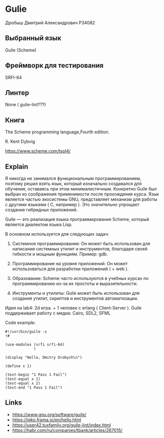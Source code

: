 # Gulie

Дробыш Дмитрий Александрович P34082

## Выбранный язык 

Guile (Scheme)

## Фреймворк для тестирования

SRFI-64

## Линтер 

None ( guile-lint???)

## Книга 

The Scheme programming language,Fourth edition.

R. Kent Dybvig

https://www.scheme.com/tspl4/

## Explain

Я никогда не занимался функциональным программированием, поэтому решил взять язык, который изначально создавался для обучения, оставаясь при этом минималистичным. Конкретно Guile был выбран из соображения применимости после прохождения курса. Язык является частью экосистемы GNU, представляет механизм для работы с другими языками ( C, например ). Это значительно упрощает создание гибридных приложений.

Guile — это реализация языка программирования Scheme, который является диалектом языка Lisp.

B основном используется для следующих задач:

1. Системное программирование: Он может быть использован для написания системных утилит и инструментов, благодаря своей гибкости и мощным функциям. Пример: gdb.

2. Программирование на уровне приложений: Он может использоваться для разработки приложений ( + web ).

3. Образование: Scheme часто используются в учебных курсах по программированию из-за их простоты и выразительности.

4. Инструменты и утилиты: Guile может быть использован для создания утилит, скриптов и инструментов автоматизации.

Идея на lab4:
2d игра. + 1 человек с erlang ( Client-Server ).
Guile поддерживает работу с медиа: Cairo, SDL2, SFML

Code example:

```
#!/usr/bin/guile -s 
!#

(use-modules (srfi srfi-64)
             )

(display "Hello, Dmitry Drobysh\n")

(define x 1)

(test-begin "1 Pass 1 Fail")
(test-equal x 1)
(test-equal x 2)
(test-end "1 Pass 1 Fail")

```
## Links
- https://www.gnu.org/software/guile/
- https://jeko.frama.io/en/hello.html
- https://user42.tuxfamily.org/guile-lint/index.html
- https://habr.com/ru/companies/tbank/articles/267015/  



